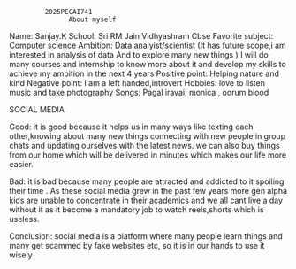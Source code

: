              2025PECAI741
                   About myself
Name: Sanjay.K
School: Sri RM Jain Vidhyashram Cbse
Favorite subject: Computer science
Ambition: Data analyist/scientist
(It has future scope,i am interested in analysis of data
And to explore many new things )
I will do many courses and internship to know more about it and develop my skills to achieve my ambition in the next 4 years 
Positive point: Helping nature and kind 
Negative point: I am a left handed,introvert 
Hobbies: love to listen music and take photography
Songs: Pagal iravai, monica , oorum blood



SOCIAL MEDIA

Good: it is good because it helps us in many ways like  texting each other,knowing about many new things
connecting with new people in group chats and updating ourselves with the latest news. we can also buy things from our home which will be delivered in minutes which makes our life more easier.

Bad: it is bad because many people are attracted and addicted to it spoiling their time . As these social media grew in the past few years more gen alpha kids are unable to concentrate in their academics  and we all cant live a day without it as it become a mandatory job to watch reels,shorts which is useless. 

Conclusion: social media is a platform where many people learn things and many get scammed by fake websites etc, so it is in our hands to use it wisely


















